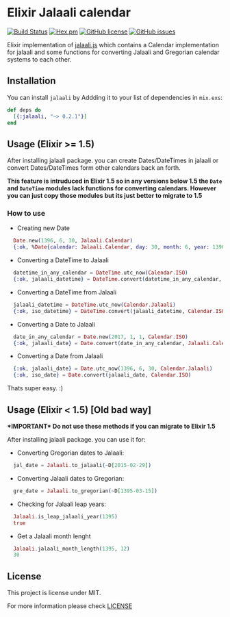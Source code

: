 # Elixir Jalaali calendar
[![Build Status](https://travis-ci.org/jalaali/elixir-jalaali.svg?branch=master)](https://travis-ci.org/jalaali/elixir-jalaali) [![Hex.pm](https://img.shields.io/badge/hex-0.2.1-blue.svg)](https://hex.pm/packages/jalaali) [![GitHub license](https://img.shields.io/badge/license-MIT-green.svg)](https://raw.githubusercontent.com/jalaali/elixir-jalaali/master/LICENSE) [![GitHub issues](https://img.shields.io/github/issues/jalaali/elixir-jalaali.svg)](https://github.com/jalaali/elixir-jalaali/issues)

Elixir implementation of [jalaali.js](https://github.com/jalaali/jalaali-js) which contains a Calendar implementation for jalaali and some functions for converting Jalaali and Gregorian calendar systems to each other.

## Installation

You can install `jalaali` by Addding it to your list of dependencies in `mix.exs`:

```elixir
def deps do
  [{:jalaali, "~> 0.2.1"}]
end
```

## Usage (Elixir >= 1.5)

After installing jalaali package. you can create Dates/DateTimes in jalaali or convert
Dates/DateTimes form other calendars back an forth.

**This feature is intruduced in Elixir 1.5 so in any versions below 1.5 the `Date`
and `DateTime` modules lack functions for converting calendars. However you can
just copy those modules but its just better to migrate to 1.5**

### How to use

  - Creating new Date
```elixir
  Date.new(1396, 6, 30, Jalaali.Calendar)
  {:ok, %Date{calendar: Jalaali.Calendar, day: 30, month: 6, year: 1396}}
```

  - Converting a DateTime to Jalaali
```elixir
  datetime_in_any_calendar = DateTime.utc_now(Calendar.ISO)
  {:ok, jalaali_datetime} = DateTime.convert(datetime_in_any_calendar, Jalaali.Calendar)
```

  - Converting a DateTime from Jalaali
```elixir
  jalaali_datetime = DateTime.utc_now(Calendar.Jalaali)
  {:ok, iso_datetime} = DateTime.convert(jalaali_datetime, Calendar.ISO)
```

  - Converting a Date to Jalaali
```elixir
  date_in_any_calendar = Date.new(2017, 1, 1, Calendar.ISO)
  {:ok, jalaali_date} = Date.convert(date_in_any_calendar, Jalaali.Calendar)
```

  - Converting a Date from Jalaali
```elixir
  {:ok, jalaali_date} = Date.utc_now(1396, 6, 30, Calendar.Jalaali)
  {:ok, iso_date} = Date.convert(jalaali_date, Calendar.ISO)
```

  Thats super easy. :)

## Usage (Elixir < 1.5) [Old bad way]
__&ast;IMPORTANT&ast; Do not use these methods if you can migrate to Elixir 1.5__

After installing jalaali package. you can use it for:

  - Converting Gregorian dates to Jalaali:

```elixir
  jal_date = Jalaali.to_jalaali(~D[2015-02-29])
```

  - Converting Jalaali dates to Gregorian:

```elixir
  gre_date = Jalaali.to_gregorian(~D[1395-03-15])
```

  - Checking for Jalaali leap years:

```elixir
  Jalaali.is_leap_jalaali_year(1395)
  true
```

  - Get a Jalaali month lenght

```elixir
  Jalaali.jalaali_month_length(1395, 12)
  30
```

## License

This project is license under MIT.

For more information please check [LICENSE](https://github.com/jalaali/elixir-jalaali/blob/master/LICENSE)
